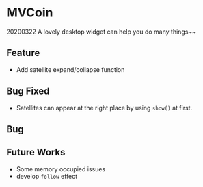# MVCoin
20200322
A lovely desktop widget can help you do many things~~

## Feature
- Add satellite expand/collapse function

## Bug Fixed
- Satellites can appear at the right place by using ```show()``` at first.

## Bug

## Future Works
- Some memory occupied issues
- develop ```follow``` effect